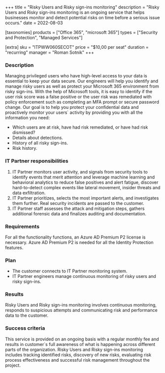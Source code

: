 +++
title = "Risky Users and Risky sign-ins monitoring"
description = "Risky Users and Risky sign-ins monitoring is an ongoing service that helps businesses monitor and detect potential risks on time before a serious issue occurs."
date = 2022-08-03

[taxonomies]
products = ["Office 365", "microsoft 365"]
types = ["Security and Protection", "Managed Services"]

[extra]
sku = "ITPWW060SECOT"
price = "$10,00 per seat"
duration = "recurring"
manager = "Roman Sotnik"
+++

### Description

Managing privileged users who have high-level access to your data is essential to keep your data secure. Our engineers will help you identify and manage risky users as well as protect your Microsoft 365 environment from risky sign-ins. With the help of Microsoft tools, it is easy to identify if the user risk score was a false positive or the user risk was remediated with policy enforcement such as completing an MFA prompt or secure password change. Our goal is to help you protect your confidential data and proactively monitor your users` activity by providing you with all the information you need: 

* Which users are at risk, have had risk remediated, or have had risk dismissed? 
* Details about detections. 
* History of all risky sign-ins. 
* Risk history. 

### IT Partner responsibilities 

1.  IT Partner monitors user activity, and signals from security tools to identify events that merit attention and leverage machine learning and behavioral analytics to reduce false positives and alert fatigue, discover hard-to-detect complex events like lateral movement, insider threats and data exfiltration. 
2.  IT Partner prioritizes, selects the most important alerts, and investigates them further. Real security incidents are passed to the customer. 
3.  IT Partner staff assesses the attack and mitigation steps, gathers additional forensic data and finalizes auditing and documentation.  

### Requirements 

For all the functionality functions, an Azure AD Premium P2 license is necessary. Azure AD Premium P2 is needed for all the Identity Protection features. 

### Plan 

* The customer connects to IT Partner monitoring system. 
* IT Partner engineers manage continuous monitoring of risky users and risky sign-ins. 

### Results

Risky Users and Risky sign-ins monitoring involves continuous monitoring, responds to suspicious attempts and communicating risk and performance data to the customer. 

### Success criteria

This service is provided on an ongoing basis with a regular monthly fee and results in customer`s full awareness of what is happening across different parts of the organization. Risky Users and Risky sign-ins monitoring includes tracking identified risks, discovery of new risks, evaluating risk process effectiveness and successful risk management throughout the project. 
